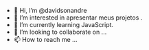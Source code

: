 - 👋 Hi, I’m @davidsonandre
- 👀 I’m interested in  apresentar meus projetos .
- 🌱 I’m currently learning  JavaScript.
- 💞️ I’m looking to collaborate on ...
- 📫 How to reach me ...

<!---
davidsonandre/davidsonandre is a ✨ special ✨ repository because its `README.md` (this file) appears on your GitHub profile.
You can click the Preview link to take a look at your changes.
--->
